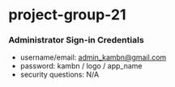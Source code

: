 # project-group-21 

### Administrator Sign-in Credentials

- username/email: admin_kambn@gmail.com
- password: kambn / logo / app_name
- security questions: N/A

